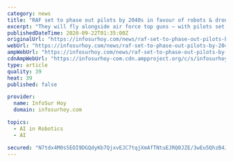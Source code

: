 ```yaml
---
category: news
title: "RAF set to phase out pilots by 2040s in favour of robots & drones"
excerpt: "They will fly alongside air force top guns — with pilots set to be phased out by the 2040s. Supersonic drones armed with artificial intelligence will flank F-35, Typhoon and Tem"
publishedDateTime: 2020-09-22T01:35:00Z
originalUrl: "https://infosurhoy.com/news/raf-set-to-phase-out-pilots-by-2040s-in-favour-of-robots-drones/"
webUrl: "https://infosurhoy.com/news/raf-set-to-phase-out-pilots-by-2040s-in-favour-of-robots-drones/"
ampWebUrl: "https://infosurhoy.com/news/raf-set-to-phase-out-pilots-by-2040s-in-favour-of-robots-drones/amp/"
cdnAmpWebUrl: "https://infosurhoy-com.cdn.ampproject.org/c/s/infosurhoy.com/news/raf-set-to-phase-out-pilots-by-2040s-in-favour-of-robots-drones/amp/"
type: article
quality: 39
heat: 39
published: false

provider:
  name: InfoSur Hoy
  domain: infosurhoy.com

topics:
  - AI in Robotics
  - AI

secured: "N7tdx4M0s5EOI9DGQdyKb7QjxvEJC7tqjXmAfTNtuEJRQ0JZE/3wEu5QhzB4JTpS+0TINJWsjEttZARctOs12MiZEiXHc0QJqRv1vbdZ1NoH8nW2l7UZhR2drthIgL5BUSjtyQmqPpw8ZA3h0Z8bx8ncgB1iAnq4RDYt94AwdtYKm9S4XMw+2U/pD5mfqtWtQvfk5GbFcD4e9rHRGNbu8XErMxBBVje2gzVafQVZ3W6AK+WDJuwGTkVm1cdNfo5OPH54pzDBW4eXM62Xn5lBpkXm7QIhHgwUnlnuhbz68ceH7xCYJI49LTt+2WpByRpvDO1fhoZ3rsSxRrO+d+pqxJx4ryDYgGmQgfzH1E3/yOY=;98OdAn05ibP000pIYK1oqQ=="
---
```



